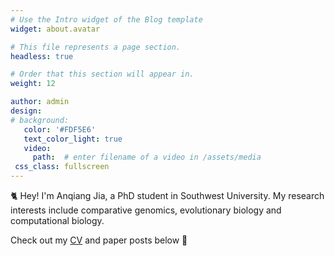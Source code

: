 ```yaml
---
# Use the Intro widget of the Blog template
widget: about.avatar

# This file represents a page section.
headless: true

# Order that this section will appear in.
weight: 12

author: admin
design:
# background:
   color: '#FDF5E6'
   text_color_light: true
   video:
     path:  # enter filename of a video in /assets/media
 css_class: fullscreen
---
```


🐈 Hey! I'm Anqiang Jia, a PhD student in Southwest University. My research interests include comparative genomics, evolutionary biology and computational biology.

Check out my [CV](/about/) and paper posts below 🌈
